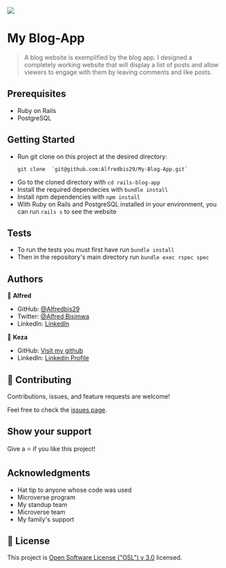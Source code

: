 ![](https://img.shields.io/badge/Microverse-blueviolet)

# My Blog-App

>A blog website is exemplified by the blog app. I designed a completely working website that will display a list of posts and allow viewers to engage with them by leaving comments and like posts.

## Prerequisites

- Ruby on Rails
- PostgreSQL

## Getting Started

- Run git clone on this project at the desired directory:
  ```
  git clone  `git@github.com:Alfredbis29/My-Blog-App.git`
  ```
- Go to the cloned directory with `cd rails-blog-app`
- Install the required dependecies with `bundle install`
- Install npm dependencies with `npm install`
- With Ruby on Rails and PostgreSQL installed in your environment, you can run `rails s` to see the website

## Tests

- To run the tests you must first have run `bundle install`
- Then in the repository's main directory run `bundle exec rspec spec`

## Authors
👤 **Alfred**

- GitHub: [@Alfredbis29](https://github.com/alfredbis29)
- Twitter: [@Alfred Bisimwa](https://twitter.com/AlfredBisimwa)
- LinkedIn: [LinkedIn](https://www.linkedin.com/in/alfred-bisimwa/)

👤 **Keza**

- GitHub: [Visit my github](https://github.com/keza681)
- LinkedIn: [Linkedin Profile](https://www.linkedin.com/in/linda-keza/)


## 🤝 Contributing

Contributions, issues, and feature requests are welcome!

Feel free to check the [issues page](../../issues/).

## Show your support

Give a ⭐️ if you like this project!

## Acknowledgments

- Hat tip to anyone whose code was used
- Microverse program
- My standup team
- Microverse team
- My family's support

## 📝 License

This project is [Open Software License ("OSL") v 3.0](./LICENSE.md) licensed.
